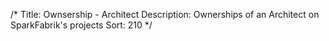/*
Title: Ownsership - Architect
Description: Ownerships of an Architect on SparkFabrik's projects
Sort: 210
*/